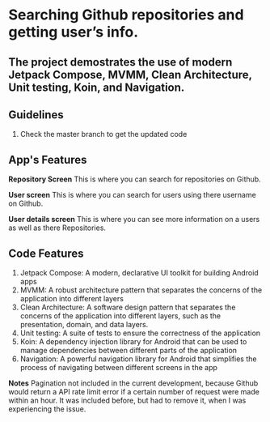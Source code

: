 # Searching Github repositories and getting user’s info.

## The project demostrates the use of modern Jetpack Compose, MVMM, Clean Architecture, Unit testing, Koin, and Navigation.

## Guidelines
1. Check the master branch to get the updated code
   
## App's Features

**Repository Screen**
This is where you can search for repositories on Github.

**User screen**
This is where you can search for users using there username on Github.

**User details screen**
This is where you can see more information on a users as well as there Repositories.


## Code Features
1. Jetpack Compose: A modern, declarative UI toolkit for building Android apps
2. MVMM: A robust architecture pattern that separates the concerns of the application into different layers
3. Clean Architecture: A software design pattern that separates the concerns of the application into different layers, such as the presentation, domain, and data layers.
4. Unit testing: A suite of tests to ensure the correctness of the application
5. Koin: A dependency injection library for Android that can be used to manage dependencies between different parts of the application
6. Navigation: A powerful navigation library for Android that simplifies the process of navigating between different screens in the app


**Notes**
Pagination not included in the current development, because Github would return a API rate limit error if a certain number of request were made within an hour.
It was included before, but had to remove it, when I was experiencing the issue. 
